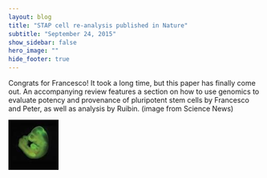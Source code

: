 ```yaml
---
layout: blog
title: "STAP cell re-analysis published in Nature"
subtitle: "September 24, 2015"
show_sidebar: false
hero_image: ""
hide_footer: true
---
```


Congrats for Francesco! It took a long time, but this paper has finally come out. An accompanying review features a section on how to use genomics to evaluate potency and provenance of pluripotent stem cells by Francesco and Peter, as well as analysis by Ruibin. (image from Science News)

![Image](/img/news-images/images.jpeg)

